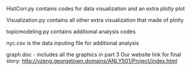 
HistCorr.py contains codes for data visualization and an extra plotly plot

Visualization.py contains all other extra visualization that made of plotly

topicmodeling.py contains additional analysis codes

nyc.csv is the data inputing file for additional analysis


graph.doc - includes all the graphics in part 3
Our website link for final story: http://yzeng.georgetown.domains/ANLY501/Project/index.html